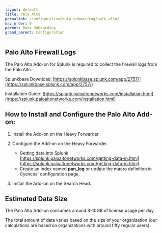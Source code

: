 ```yaml
---
layout: default
title: Palo Alto
permalink: /configuration/data_onboarding/palo_alto/
nav_order: 9
parent: Data Onboarding
grand_parent: Configuration
---
```



## **Palo Alto Firewall Logs**

The Palo Alto Add-on for Splunk is required to collect the firewall logs from the Palo Alto. 

Splunkbase Download: 
[https://splunkbase.splunk.com/app/2757/](https://splunkbase.splunk.com/app/2757/) 

Installation Guide: 
[https://splunk.paloaltonetworks.com/installation.html](https://splunk.paloaltonetworks.com/installation.html) 

## How to Install and Configure the Palo Alto Add-on: 

1. Install the Add-on on the Heavy Forwarder.

2. Configure the Add-on on the Heavy Forwarder.
    * Getting data into Splunk [https://splunk.paloaltonetworks.com/getting-data-in.html](https://splunk.paloaltonetworks.com/getting-data-in.html).
    * Create an index named **pan_log** or update the macro definition in Cyences' configuration page.  

3. Install the Add-on on the Search Head.

## Estimated Data Size  
The Palo Alto Add-on consumes around 8-10GB of license usage per day. 

The total amount of data varies based on the size of your organization (our calculations are based on organizations with around fifty regular users). 

